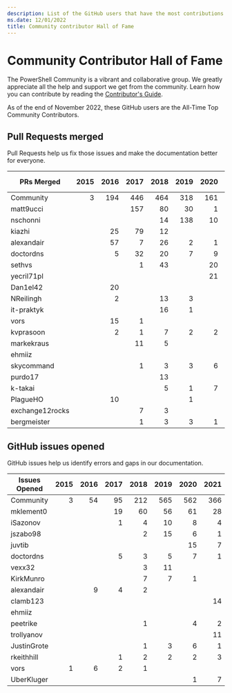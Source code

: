 ```yaml
---
description: List of the GitHub users that have the most contributions to the PowerShell-Doc project.
ms.date: 12/01/2022
title: Community contributor Hall of Fame
---
```

# Community Contributor Hall of Fame

The PowerShell Community is a vibrant and collaborative group. We greatly appreciate all the help
and support we get from the community. Learn how you can contribute by reading the
[Contributor's Guide][contrib].

As of the end of November 2022, these GitHub users are the All-Time Top Community Contributors.

## Pull Requests merged

Pull Requests help us fix those issues and make the documentation better for everyone.

|   PRs Merged    | 2015 | 2016 | 2017 | 2018 | 2019 | 2020 | 2021 | 2022 | Grand Total |
| --------------- | ---: | ---: | ---: | ---: | ---: | ---: | ---: | ---: | ----------: |
| Community       |    3 |  194 |  446 |  464 |  318 |  161 |  100 |  108 |        1794 |
| matt9ucci       |      |      |  157 |   80 |   30 |    1 |    6 |      |         274 |
| nschonni        |      |      |      |   14 |  138 |   10 |      |      |         162 |
| kiazhi          |      |   25 |   79 |   12 |      |      |      |      |         116 |
| alexandair      |      |   57 |    7 |   26 |    2 |    1 |      |      |          93 |
| doctordns       |      |    5 |   32 |   20 |    7 |    9 |    5 |      |          78 |
| sethvs          |      |      |    1 |   43 |      |   20 |    1 |   10 |          75 |
| yecril71pl      |      |      |      |      |      |   21 |    3 |    3 |          27 |
| Dan1el42        |      |   20 |      |      |      |      |      |      |          20 |
| NReilingh       |      |    2 |      |   13 |    3 |      |      |      |          18 |
| it-praktyk      |      |      |      |   16 |    1 |      |      |      |          17 |
| vors            |      |   15 |    1 |      |      |      |      |      |          16 |
| kvprasoon       |      |    2 |    1 |    7 |    2 |    2 |    2 |      |          16 |
| markekraus      |      |      |   11 |    5 |      |      |      |      |          16 |
| ehmiiz          |      |      |      |      |      |      |      |   14 |          14 |
| skycommand      |      |      |    1 |    3 |    3 |    6 |      |    1 |          14 |
| purdo17         |      |      |      |   13 |      |      |      |      |          13 |
| k-takai         |      |      |      |    5 |    1 |    7 |      |      |          13 |
| PlagueHO        |      |   10 |      |      |    1 |      |      |      |          11 |
| exchange12rocks |      |      |    7 |    3 |      |      |    1 |      |          11 |
| bergmeister     |      |      |    1 |    3 |    3 |    1 |    1 |    1 |          10 |

## GitHub issues opened

GitHub issues help us identify errors and gaps in our documentation.

| Issues Opened | 2015 | 2016 | 2017 | 2018 | 2019 | 2020 | 2021 | 2022 | Grand Total |
| ------------- | ---: | ---: | ---: | ---: | ---: | ---: | ---: | ---: | ----------: |
| Community     |    3 |   54 |   95 |  212 |  565 |  562 |  366 |  199 |        2056 |
| mklement0     |      |      |   19 |   60 |   56 |   61 |   28 |    5 |         229 |
| iSazonov      |      |      |    1 |    4 |   10 |    8 |    4 |    3 |          30 |
| jszabo98      |      |      |      |    2 |   15 |    6 |    1 |      |          24 |
| juvtib        |      |      |      |      |      |   15 |    7 |      |          22 |
| doctordns     |      |      |    5 |    3 |    5 |    7 |    1 |      |          21 |
| vexx32        |      |      |      |    3 |   11 |      |      |    3 |          17 |
| KirkMunro     |      |      |      |    7 |    7 |    1 |      |      |          15 |
| alexandair    |      |    9 |    4 |    2 |      |      |      |      |          15 |
| clamb123      |      |      |      |      |      |      |   14 |      |          14 |
| ehmiiz        |      |      |      |      |      |      |      |   13 |          13 |
| peetrike      |      |      |      |    1 |      |    4 |    2 |    6 |          13 |
| trollyanov    |      |      |      |      |      |      |   11 |    1 |          12 |
| JustinGrote   |      |      |      |    1 |    3 |    6 |    1 |    1 |          12 |
| rkeithhill    |      |      |    1 |    2 |    2 |    2 |    3 |    1 |          11 |
| vors          |    1 |    6 |    2 |    1 |      |      |      |      |          10 |
| UberKluger    |      |      |      |      |      |    1 |    7 |    2 |          10 |

<!-- Link references -->
[contrib]: contributing/overview.md
